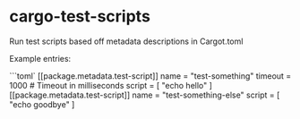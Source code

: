 # cargo-test-scripts

Run test scripts based off metadata descriptions in Cargot.toml

Example entries:

```toml`
[[package.metadata.test-script]]
name = "test-something"
timeout = 1000 # Timeout in milliseconds
script = [
	"echo hello"
]
[[package.metadata.test-script]]
name = "test-something-else"
script = [
	"echo goodbye"
]
```
